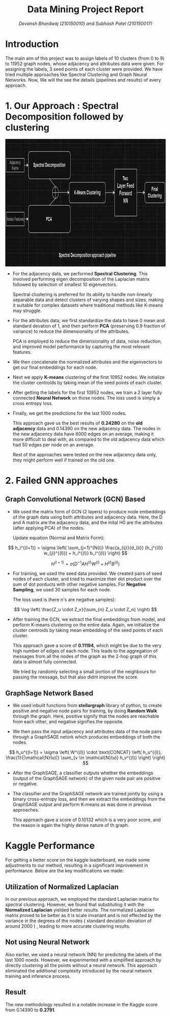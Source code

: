 <h1 align = "center">Data Mining Project Report</h1>
<p align = "center"><i>Devansh Bhardwaj (210150010) and Subhash Patel (210150017)</i></p>

# Introduction

The main aim of this project was to assign labels of 10 clusters (from 0 to 9) to 11952 graph nodes, whose adjacency and attributes data were given. For assigning the labels, 3 seed points of each cluster were provided. We have tried multiple approaches like Spectral Clustering and Graph Neural Networks. Now, We will the see the details (pipelines and results) of every approach.

# 1. Our Approach : Spectral Decomposition followed by clustering

<p align="center">
  <img src = "images/spec.jpg" align='center' height = 400 width = 1000 style="display: block; margin: 0 auto">
</p>


* For the adjacency data, we performed **Spectral Clustering**. This involved performing eigen decomposition of the Laplacian matrix followed by selection of smallest 10 eigenvectors.

  Spectral clustering is preferred for its ability to handle non-linearly separable data and detect clusters of varying shapes and sizes, making it suitable for complex datasets where traditional methods like K-means may struggle.

* For the attributes data, we first standardize the data to have 0 mean and standard devation of 1, and then perform **PCA** (preserving 0.9 fraction of variance) to reduce the dimensionality of the attributes.

  PCA is employed to reduce the dimensionality of data, noise reduction, and improved model performance by capturing the most relevant features.

* We then concatenate the normalized attributes and the eigenvectors to get our final embeddings for each node.

* Next we apply **K-means** clustering of the first 10952 nodes. We initialize the cluster centroids by taking mean of the seed points of each cluster.

* After getting the labels for the first 10952 nodes, we train a 2 layer fully connected **Neural Network** on those nodes. The loss used is simply a cross entropy loss.

* Finally, we get the predictions for the last 1000 nodes.

  This approach gave us the best results of **0.24280** on the **old adjacency** data and 0.14390 on the new adjacency data. The nodes in the new adjacency data have 6000 edges on an average, making it more difficult to deal with, as compared to the old adjacency data which had 50 edges per node on an average.

  Rest of the approaches were tested on the new adjacency data only, they might perform well if trained on the old one.



# 2. Failed GNN approaches


## Graph Convolutional Network (GCN) Based


* We used the matrix form of GCN (2 layers) to produce node embeddings of the graph data using both attributes and adjacency data. Here, the D and A matrix are the adjacency data, and the inital H0 are the attributes (after applying PCA) of the nodes.

  <!-- <img src = "images/gnn.jpg" align='center' height = 250 width = 600>   -->

  Update equation (Normal and Matrix Form):
  
$$
h_i^{(l+1)} = \sigma \left( \sum_{j=1}^{N(i)} \frac{a_{ij}}{d_{ii}} (h_j^{(l)} w_{ji}^{(l)}) + h_i^{(l)} b_i^{(l)} \right)
$$


$$
H^{(l+1)} = \sigma(D^{-1} A H^{(l)} W^{(l)} + H^{(l)} B^{(l)})
$$




* For training, we used the seed data provided. We created pairs of seed nodes of each cluster, and tried to maximize their dot product over the sum of dot porducts with other negative samples. For **Negative Sampling**, we used 30 samples for each node. 

  The loss used is (here n's are negative samples):

$$
\log \left( \frac{Z_u \cdot Z_v}{\sum_{n} Z_u \cdot Z_n} \right)
$$


* After training the GCN, we extract the final embeddings from model, and perform K-means clustering on the entire data. Again, we initialize the cluster centroids by taking mean embedding of the seed points of each cluster.

  This approach gave a score of **0.11194**, which might be due to the very high number of edges of each node. This leads to the aggregation of messages from all the nodes of the graph as the 2-hop graph of this data is almost fully connected.

  We tried by randomly selecting a small portion of the neighbours for passing the message, but that also didnt improve the score.


## GraphSage Network Based


* We used inbuilt functions from **stellargraph** library of python, to create positive and negative node pairs for training, by doing **Random Walk** through the graph. Here, positive signify that the nodes are reachable from each other, and negative signifies the opposite.

* We then pass the input adjacency and attributes data of the node pairs through a GraphSAGE netork which produces embeddings of both the nodes. 

$$
h_u^{(l+1)} = \sigma \left( W^{(l)} \cdot \text{CONCAT} \left( h_u^{(l)}, \frac{1}{|\mathcal{N}(u)|} \sum_{v \in \mathcal{N}(u)} h_v^{(l)} \right) \right)
$$

* After the GraphSAGE, a classifier outputs whether the embeddings (output of the GraphSAGE network) of the given node pair are positive or negative.
  
* The classifier and the GraphSAGE network are trained jointly by using a binary cross-entropy loss, and then we extract the embeddings from the GraphSAGE output and perform K-means as was done in previous approaches.

  This approach gave a score of 0.10132 which is a very poor score, and the reason is again the highly dense nature of th graph.

# Kaggle Performance
For getting a better score on the kaggle leaderboard, we made some adjustments to our method, resulting in a significant improvement in performance. Below are the key modifications we made:

 ## Utilization of Normalized Laplacian
In our previous approach, we employed the standard Laplacian matrix for spectral clustering. However, we found that substituting it with the **Normalized Laplacian** yielded better results. The normalized Laplacian matrix proved to be better as it is scale invariant and is not effected by the variance in the degrees  of the nodes ( standard deviation deviation of around 2000 ) , leading to more accurate clustering results. 

 ## Not using Neural Network
Also earlier, we used a neural network (NN) for predicting the labels of the last 1000 noeds. However, we experimented with a simplified approach by directly clustering all the points without a neural network. This approach eliminated the additional complexity introduced by the neural network training and inference process.

 ## Result
The new methodology resulted in a notable increase in the Kaggle score from 0.14390 to **0.2791**.
